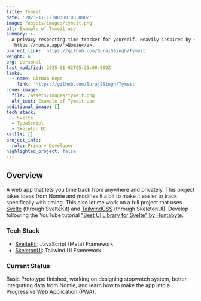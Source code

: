 ```yaml
---
title: Tymeit
date: '2023-11-12T00:00:00.000Z'
image: /assets/images/tymeit.png
alt: Example of Tymeit use
summary: >-
  A privacy respecting time tracker for yourself. Heavily inspired by <a href:
  'https://nomie.app/'>Nomie</a>.
project_link: 'https://github.com/SurajSSingh/Tymeit'
weight: 6
org: personal
last_modified: 2025-01-02T05:25:00.000Z
links:
  - name: GitHub Repo
    link: 'https://github.com/SurajSSingh/Tymeit'
cover_image:
  file: /assets/images/tymeit.png
  alt_text: Example of Tymeit use
additional_image: []
tech_stack:
  - Svelte
  - TypeScript
  - Skeleton UI
skills: []
project_info:
  role: Primary Developer
highlighted_project: false
---
```


## Overview

A web app that lets you time track from anywhere and privately. This project
takes ideas from Nomie and modifies it a bit to make it easier to track
specifically with timing. This also let me work on a full project that uses
[Svelte](https://svelte.dev/) (through SvelteKit) and
[TailwindCSS](https://tailwindcss.com/) (through SkeletonUI). Develop following
the YouTube tutorial
["Best UI Library for Svelte" by Huntabyte](https://youtu.be/P_A0qQ7AuK8).

### Tech Stack

- [SvelteKit](https://kit.svelte.dev): JavaScript (Meta) Framework
- [SkeletonUI](https://www.skeleton.dev): Tailwind UI Framework

### Current Status

Basic Prototype finished, working on designing stopwatch system, better
integrating data from Nomie, and learn how to make the app into a Progressive
Web Application (PWA).
